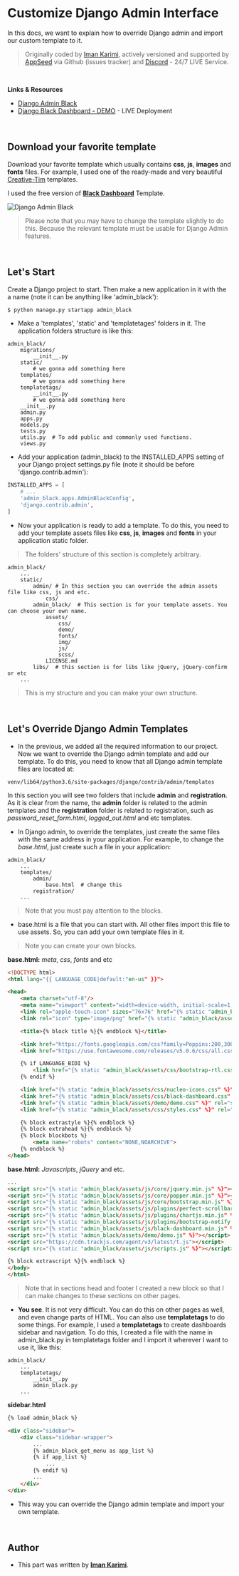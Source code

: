 # Customize Django Admin Interface
In this docs, we want to explain how to override Django admin and import our custom template to it.

> Originally coded by [Iman Karimi](https://github.com/imankarimi), actively versioned and supported by [AppSeed](https://appseed.us/) via Github (issues tracker) and [Discord](https://discord.gg/fZC6hup) - 24/7 LIVE Service.

<br>

**Links & Resources**

- [Django Admin Black](https://github.com/app-generator/django-admin-black)
- [Django Black Dashboard - DEMO](https://django-dashboard-black.appseed.us/login/) - LIVE Deployment

<br>

## Download your favorite template
Download your favorite template which usually contains **css**, **js**, **images** and **fonts** files.
For example, I used one of the ready-made and very beautiful [Creative-Tim](https://www.creative-tim.com/) templates.

I used the free version of **[Black Dashboard](https://www.creative-tim.com/product/black-dashboard)** Template.

![Django Admin Black](https://raw.githubusercontent.com/app-generator/django-dashboard-black/master/media/django-dashboard-black-screen.png)

> Please note that you may have to change the template slightly to do this. Because the relevant template must be usable for Django Admin features.

<br>

## Let's Start
Create a Django project to start. Then make a new application in it with the a name (note it can be anything like 'admin_black'):

```bash
$ python manage.py startapp admin_black
```

* Make a 'templates', 'static' and 'templatetages' folders in it. The application folders structure is like this:

```
admin_black/
    migrations/
        __init__.py
    static/
        # we gonna add something here
    templates/
        # we gonna add something here
    templatetags/
        __init__.py
        # we gonna add something here
    __init__.py
    admin.py
    apps.py
    models.py
    tests.py
    utils.py  # To add public and commonly used functions.
    views.py
```

* Add your application (admin_black) to the INSTALLED_APPS setting of your Django project settings.py file (note it should be before 'django.contrib.admin'):

```python
INSTALLED_APPS = [
    # ...
    'admin_black.apps.AdminBlackConfig',
    'django.contrib.admin',
]
```

* Now your application is ready to add a template. To do this, you need to add your template assets files like **css**, **js**, **images** and **fonts** in your application static folder.
> The folders' structure of this section is completely arbitrary.

```
admin_black/
    ...
    static/
        admin/ # In this section you can override the admin assets file like css, js and etc.
            css/
        admin_black/  # This section is for your template assets. You can choose your own name.
            assets/
                css/
                demo/
                fonts/
                img/
                js/
                scss/
            LICENSE.md
        libs/  # this section is for libs like jQuery, jQuery-confirm or etc
    ...
```

> This is my structure and you can make your own structure.

<br>

## Let's Override Django Admin Templates
* In the previous, we added all the required information to our project. Now we want to override the Django admin template and add our template.
To do this, you need to know that all Django admin template files are located at:

```djangourlpath
venv/lib64/python3.6/site-packages/django/contrib/admin/templates
```

In this section you will see two folders that include **admin** and **registration**.
As it is clear from the name, the **admin** folder is related to the admin templates and the **registration** folder is related to registration, such as *password_reset_form.html*, *logged_out.html* and etc templates.

* In Django admin, to override the templates, just create the same files with the same address in your application. For example, to change the *base.html*, just create such a file in your application:

```
admin_black/
    ...
    templates/
        admin/
            base.html  # change this
        registration/
    ...
```

> Note that you must pay attention to the blocks.

* base.html is a file that you can start with. All other files import this file to use assets. So, you can add your own template files in it.
> Note you can create your own blocks.

**base.html:** *meta*, *css*, *fonts* and etc
```html
<!DOCTYPE html>
<html lang="{{ LANGUAGE_CODE|default:"en-us" }}">

<head>
    <meta charset="utf-8"/>
    <meta name="viewport" content="width=device-width, initial-scale=1, shrink-to-fit=no">
    <link rel="apple-touch-icon" sizes="76x76" href="{% static "admin_black/assets/img/apple-icon.png" %}">
    <link rel="icon" type="image/png" href="{% static "admin_black/assets/img/favicon.png" %}">

    <title>{% block title %}{% endblock %}</title>

    <link href="https://fonts.googleapis.com/css?family=Poppins:200,300,400,600,700,800" rel="stylesheet"/>
    <link href="https://use.fontawesome.com/releases/v5.0.6/css/all.css" rel="stylesheet">

    {% if LANGUAGE_BIDI %}
        <link href="{% static "admin_black/assets/css/bootstrap-rtl.css" %}" rel="stylesheet"/>
    {% endif %}

    <link href="{% static "admin_black/assets/css/nucleo-icons.css" %}" rel="stylesheet"/>
    <link href="{% static "admin_black/assets/css/black-dashboard.css" %}" rel="stylesheet"/>
    <link href="{% static "admin_black/assets/demo/demo.css" %}" rel="stylesheet"/>
    <link href="{% static "admin_black/assets/css/styles.css" %}" rel="stylesheet"/>

    {% block extrastyle %}{% endblock %}
    {% block extrahead %}{% endblock %}
    {% block blockbots %}
        <meta name="robots" content="NONE,NOARCHIVE">
    {% endblock %}
</head>
```

**base.html:** *Javascripts*, *jQuery* and etc.
```html
...
<script src="{% static "admin_black/assets/js/core/jquery.min.js" %}"></script>
<script src="{% static "admin_black/assets/js/core/popper.min.js" %}"></script>
<script src="{% static "admin_black/assets/js/core/bootstrap.min.js" %}"></script>
<script src="{% static "admin_black/assets/js/plugins/perfect-scrollbar.jquery.min.js" %}"></script>
<script src="{% static "admin_black/assets/js/plugins/chartjs.min.js" %}"></script>
<script src="{% static "admin_black/assets/js/plugins/bootstrap-notify.js" %}"></script>
<script src="{% static "admin_black/assets/js/black-dashboard.min.js" %}"></script>
<script src="{% static "admin_black/assets/demo/demo.js" %}"></script>
<script src="https://cdn.trackjs.com/agent/v3/latest/t.js"></script>
<script src="{% static "admin_black/assets/js/scripts.js" %}"></script>

{% block extrascript %}{% endblock %}
</body>
</html>
```

> Note that in sections head and footer I created a new block so that I can make changes to these sections on other pages.

* **You see**. It is not very difficult. You can do this on other pages as well, and even change parts of HTML.
You can also use **templatetags** to do some things. For example, I used a **templatetags** to create dashboards sidebar and navigation.
To do this, I created a file with the name in admin_black.py in templatetags folder and I import it wherever I want to use it, like this:

```
admin_black/
    ...
    templatetags/
        __init__.py
        admin_black.py
    ...
```

**sidebar.html**
```html
{% load admin_black %}

<div class="sidebar">
    <div class="sidebar-wrapper">
        ...
        {% admin_black_get_menu as app_list %}
        {% if app_list %}
            ...
        {% endif %}
        ...
    </div>
</div>
```

* This way you can override the Django admin template and import your own template.


<br>

## Author
* This part was written by **[Iman Karimi](https://www.linkedin.com/in/iman-karimi/)**.
